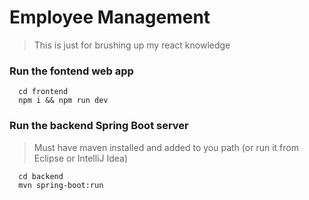 # Employee Management

> This is just for brushing up my react knowledge

### Run the fontend web app

```
  cd frontend
  npm i && npm run dev
```

### Run the backend Spring Boot server

> Must have maven installed and added to you path (or run it from Eclipse or IntelliJ Idea)

```
  cd backend
  mvn spring-boot:run
```
